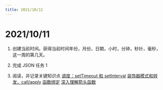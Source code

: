 ```yaml
---
title: 2021/10/11
---
```


# 2021/10/11

1. 创建当前时间。获得当前时间年份，月份，日期，小时，分钟，秒针，毫秒，这一周的第几天。

2. 完成 JSON 任务 1

3. 阅读，并记录关键知识点 [调度：setTimeout 和 setInterval](https://zh.javascript.info/settimeout-setinterval) [装饰器模式和转发，call/apply](https://zh.javascript.info/call-apply-decorators) [函数绑定](https://zh.javascript.info/bind) [深入理解箭头函数](https://zh.javascript.info/arrow-functions)
